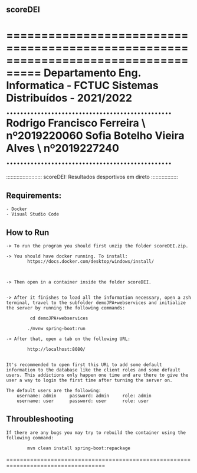 ## scoreDEI
===================================================================================
    Departamento Eng. Informatica - FCTUC
    Sistemas Distribuídos - 2021/2022
    ................................................
    Rodrigo Francisco Ferreira \ nº2019220060
    Sofia Botelho Vieira Alves \ nº2019227240
    ................................................
===================================================================================

:::::::::::::::::::::::: scoreDEI: Resultados desportivos em direto ::::::::::::::::::

## Requirements:
    - Docker
    - Visual Studio Code


## How to Run
	-> To run the program you should first unzip the folder scoreDEI.zip.
    
    -> You should have docker running. To install:   
            https://docs.docker.com/desktop/windows/install/

    

    -> Then open in a container inside the folder scoreDEI.
    

    -> After it finishes to load all the information necessary, open a zsh terminal, travel to the subfolder demoJPA+webservices and initialize the server by running the following commands:
             
             cd demoJPA+webservices
            
            ./mvnw spring-boot:run
    
    -> After that, open a tab on the following URL:

            http://localhost:8080/


    It's recommended to open first this URL to add some default information to the database like the client roles and some default users. This addictions only happen one time and are there to give the user a way to login the first time after turning the server on.

    The default users are the following:
        username: admin     password: admin     role: admin
        username: user      password: user      role: user


## Throubleshooting

    If there are any bugs you may try to rebuild the container using the following command:

            mvn clean install spring-boot:repackage

===================================================================================
